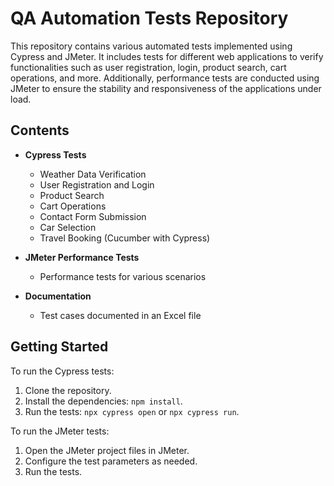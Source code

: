 # QA Automation Tests Repository

This repository contains various automated tests implemented using Cypress and JMeter. It includes tests for different web applications to verify functionalities such as user registration, login, product search, cart operations, and more. Additionally, performance tests are conducted using JMeter to ensure the stability and responsiveness of the applications under load.

## Contents
- **Cypress Tests**
  - Weather Data Verification
  - User Registration and Login
  - Product Search
  - Cart Operations
  - Contact Form Submission
  - Car Selection
  - Travel Booking (Cucumber with Cypress)

- **JMeter Performance Tests**
  - Performance tests for various scenarios

- **Documentation**
  - Test cases documented in an Excel file

## Getting Started
To run the Cypress tests:
1. Clone the repository.
2. Install the dependencies: `npm install`.
3. Run the tests: `npx cypress open` or `npx cypress run`.

To run the JMeter tests:
1. Open the JMeter project files in JMeter.
2. Configure the test parameters as needed.
3. Run the tests.
